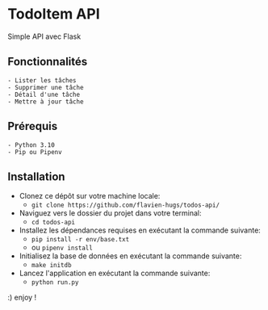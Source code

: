 # TodoItem API

Simple API avec Flask

## Fonctionnalités
    - Lister les tâches
    - Supprimer une tâche
    - Détail d'une tâche
    - Mettre à jour tâche

## Prérequis
    - Python 3.10
    - Pip ou Pipenv

## Installation
- Clonez ce dépôt sur votre machine locale:
    - `git clone https://github.com/flavien-hugs/todos-api/`
- Naviguez vers le dossier du projet dans votre terminal:
    - `cd todos-api`
- Installez les dépendances requises en exécutant la commande suivante:
    - `pip install -r env/base.txt`
    - ou `pipenv install`
- Initialisez la base de données en exécutant la commande suivante:
    - `make initdb`
- Lancez l'application en exécutant la commande suivante:
    - `python run.py`

:) enjoy !
